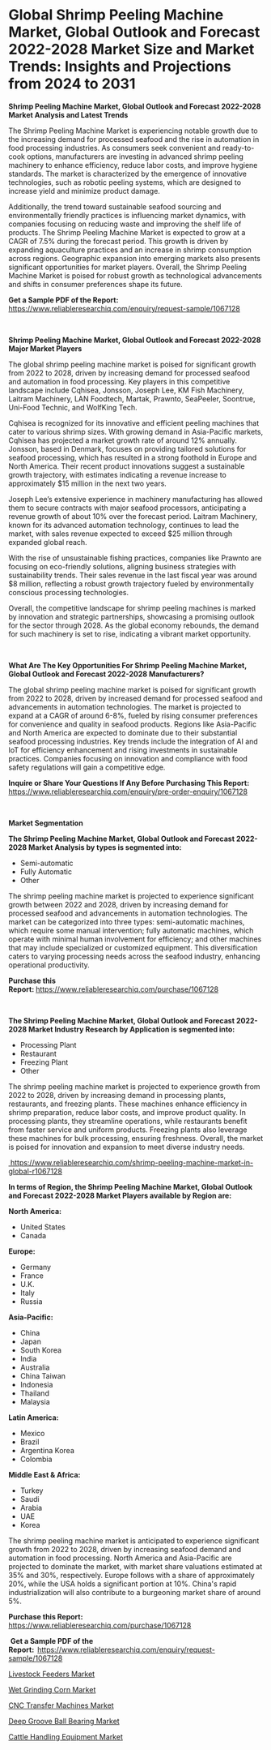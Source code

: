 <p><h1>Global Shrimp Peeling Machine Market, Global Outlook and Forecast 2022-2028 Market Size and Market Trends: Insights and Projections from 2024 to 2031</h1></p><p><strong>Shrimp Peeling Machine Market, Global Outlook and Forecast 2022-2028 Market Analysis and Latest Trends</strong></p>
<p><p>The Shrimp Peeling Machine Market is experiencing notable growth due to the increasing demand for processed seafood and the rise in automation in food processing industries. As consumers seek convenient and ready-to-cook options, manufacturers are investing in advanced shrimp peeling machinery to enhance efficiency, reduce labor costs, and improve hygiene standards. The market is characterized by the emergence of innovative technologies, such as robotic peeling systems, which are designed to increase yield and minimize product damage.</p><p>Additionally, the trend toward sustainable seafood sourcing and environmentally friendly practices is influencing market dynamics, with companies focusing on reducing waste and improving the shelf life of products. The Shrimp Peeling Machine Market is expected to grow at a CAGR of 7.5% during the forecast period. This growth is driven by expanding aquaculture practices and an increase in shrimp consumption across regions. Geographic expansion into emerging markets also presents significant opportunities for market players. Overall, the Shrimp Peeling Machine Market is poised for robust growth as technological advancements and shifts in consumer preferences shape its future.</p></p>
<p><strong>Get a Sample PDF of the Report:&nbsp;</strong> <a href="https://www.reliableresearchiq.com/enquiry/request-sample/1067128?utm_campaign=1847&utm_medium=2&utm_source=Github&utm_content=ia&utm_term=04122024&utm_id=shrimp-peeling-machine-market-global-outlook-and-forecast-2022-2028">https://www.reliableresearchiq.com/enquiry/request-sample/1067128</a></p>
<p>&nbsp;</p>
<p><strong>Shrimp Peeling Machine Market, Global Outlook and Forecast 2022-2028 Major Market Players</strong></p>
<p><p>The global shrimp peeling machine market is poised for significant growth from 2022 to 2028, driven by increasing demand for processed seafood and automation in food processing. Key players in this competitive landscape include Cqhisea, Jonsson, Joseph Lee, KM Fish Machinery, Laitram Machinery, LAN Foodtech, Martak, Prawnto, SeaPeeler, Soontrue, Uni-Food Technic, and WolfKing Tech.</p><p>Cqhisea is recognized for its innovative and efficient peeling machines that cater to various shrimp sizes. With growing demand in Asia-Pacific markets, Cqhisea has projected a market growth rate of around 12% annually. Jonsson, based in Denmark, focuses on providing tailored solutions for seafood processing, which has resulted in a strong foothold in Europe and North America. Their recent product innovations suggest a sustainable growth trajectory, with estimates indicating a revenue increase to approximately $15 million in the next two years.</p><p>Joseph Lee’s extensive experience in machinery manufacturing has allowed them to secure contracts with major seafood processors, anticipating a revenue growth of about 10% over the forecast period. Laitram Machinery, known for its advanced automation technology, continues to lead the market, with sales revenue expected to exceed $25 million through expanded global reach.</p><p>With the rise of unsustainable fishing practices, companies like Prawnto are focusing on eco-friendly solutions, aligning business strategies with sustainability trends. Their sales revenue in the last fiscal year was around $8 million, reflecting a robust growth trajectory fueled by environmentally conscious processing technologies.</p><p>Overall, the competitive landscape for shrimp peeling machines is marked by innovation and strategic partnerships, showcasing a promising outlook for the sector through 2028. As the global economy rebounds, the demand for such machinery is set to rise, indicating a vibrant market opportunity.</p></p>
<p>&nbsp;</p>
<p><strong>What Are The Key Opportunities For Shrimp Peeling Machine Market, Global Outlook and Forecast 2022-2028 Manufacturers?</strong></p>
<p><p>The global shrimp peeling machine market is poised for significant growth from 2022 to 2028, driven by increased demand for processed seafood and advancements in automation technologies. The market is projected to expand at a CAGR of around 6-8%, fueled by rising consumer preferences for convenience and quality in seafood products. Regions like Asia-Pacific and North America are expected to dominate due to their substantial seafood processing industries. Key trends include the integration of AI and IoT for efficiency enhancement and rising investments in sustainable practices. Companies focusing on innovation and compliance with food safety regulations will gain a competitive edge.</p></p>
<p><strong>Inquire or Share Your Questions If Any Before Purchasing This Report:</strong> <a href="https://www.reliableresearchiq.com/enquiry/pre-order-enquiry/1067128?utm_campaign=1847&utm_medium=2&utm_source=Github&utm_content=ia&utm_term=04122024&utm_id=shrimp-peeling-machine-market-global-outlook-and-forecast-2022-2028">https://www.reliableresearchiq.com/enquiry/pre-order-enquiry/1067128</a></p>
<p>&nbsp;</p>
<p><strong>Market Segmentation</strong></p>
<p><strong>The Shrimp Peeling Machine Market, Global Outlook and Forecast 2022-2028 Market Analysis by types is segmented into:</strong></p>
<p><ul><li>Semi-automatic</li><li>Fully Automatic</li><li>Other</li></ul></p>
<p><p>The shrimp peeling machine market is projected to experience significant growth between 2022 and 2028, driven by increasing demand for processed seafood and advancements in automation technologies. The market can be categorized into three types: semi-automatic machines, which require some manual intervention; fully automatic machines, which operate with minimal human involvement for efficiency; and other machines that may include specialized or customized equipment. This diversification caters to varying processing needs across the seafood industry, enhancing operational productivity.</p></p>
<p><strong>Purchase this Report:&nbsp;</strong><a href="https://www.reliableresearchiq.com/purchase/1067128?utm_campaign=1847&utm_medium=2&utm_source=Github&utm_content=ia&utm_term=04122024&utm_id=shrimp-peeling-machine-market-global-outlook-and-forecast-2022-2028">https://www.reliableresearchiq.com/purchase/1067128</a></p>
<p>&nbsp;</p>
<p><strong>The Shrimp Peeling Machine Market, Global Outlook and Forecast 2022-2028 Market Industry Research by Application is segmented into:</strong></p>
<p><ul><li>Processing Plant</li><li>Restaurant</li><li>Freezing Plant</li><li>Other</li></ul></p>
<p><p>The shrimp peeling machine market is projected to experience growth from 2022 to 2028, driven by increasing demand in processing plants, restaurants, and freezing plants. These machines enhance efficiency in shrimp preparation, reduce labor costs, and improve product quality. In processing plants, they streamline operations, while restaurants benefit from faster service and uniform products. Freezing plants also leverage these machines for bulk processing, ensuring freshness. Overall, the market is poised for innovation and expansion to meet diverse industry needs.</p></p>
<p><a href="https://www.reliableresearchiq.com/shrimp-peeling-machine-market-in-global-r1067128?utm_campaign=1847&utm_medium=2&utm_source=Github&utm_content=ia&utm_term=04122024&utm_id=shrimp-peeling-machine-market-global-outlook-and-forecast-2022-2028">&nbsp;https://www.reliableresearchiq.com/shrimp-peeling-machine-market-in-global-r1067128</a></p>
<p><strong>In terms of Region, the Shrimp Peeling Machine Market, Global Outlook and Forecast 2022-2028 Market Players available by Region are:</strong></p>
<p>
    <p> <strong> North America: </strong>
        <ul>
            <li>United States</li>
            <li>Canada</li>
        </ul>
        </p> 
    <p> <strong> Europe: </strong>
        <ul>
            <li>Germany</li>
            <li>France</li>
            <li>U.K.</li>
            <li>Italy</li>
            <li>Russia</li>
        </ul>
        </p> 
    <p> <strong> Asia-Pacific: </strong>
        <ul>
            <li>China</li>
            <li>Japan</li>
            <li>South Korea</li>
            <li>India</li>
            <li>Australia</li>
            <li>China Taiwan</li>
            <li>Indonesia</li>
            <li>Thailand</li>
            <li>Malaysia</li>
        </ul>
        </p> 
    <p> <strong> Latin America: </strong>
        <ul>
            <li>Mexico</li>
            <li>Brazil</li>
            <li>Argentina Korea</li>
            <li>Colombia</li>
        </ul>
        </p> 
    <p> <strong> Middle East & Africa: </strong>
        <ul>
            <li>Turkey</li>
            <li>Saudi</li>
            <li>Arabia</li>
            <li>UAE</li>
            <li>Korea</li>
        </ul>
    </p>
    </p>
<p><p>The shrimp peeling machine market is anticipated to experience significant growth from 2022 to 2028, driven by increasing seafood demand and automation in food processing. North America and Asia-Pacific are projected to dominate the market, with market share valuations estimated at 35% and 30%, respectively. Europe follows with a share of approximately 20%, while the USA holds a significant portion at 10%. China's rapid industrialization will also contribute to a burgeoning market share of around 5%.</p></p>
<p><strong>Purchase this Report: </strong><a href="https://www.reliableresearchiq.com/purchase/1067128?utm_campaign=1847&utm_medium=2&utm_source=Github&utm_content=ia&utm_term=04122024&utm_id=shrimp-peeling-machine-market-global-outlook-and-forecast-2022-2028">https://www.reliableresearchiq.com/purchase/1067128</a></p>
<p>&nbsp;<strong>Get a Sample PDF of the Report:&nbsp;&nbsp;</strong><a href="https://www.reliableresearchiq.com/enquiry/request-sample/1067128?utm_campaign=1847&utm_medium=2&utm_source=Github&utm_content=ia&utm_term=04122024&utm_id=shrimp-peeling-machine-market-global-outlook-and-forecast-2022-2028">https://www.reliableresearchiq.com/enquiry/request-sample/1067128</a></p>
<p><strong></strong></p>
<p><p><a href="https://www.linkedin.com/pulse/global-livestock-feeders-8-cagr-forecast-2024-2031-raket-research-8mqjf?utm_campaign=1847&utm_medium=2&utm_source=Github&utm_content=ia&utm_term=04122024&utm_id=shrimp-peeling-machine-market-global-outlook-and-forecast-2022-2028">Livestock Feeders Market</a></p><p><a href="https://issuu.com/reportprime-2/docs/wet-grinding-corn-market-size-2030.pptx?utm_campaign=1847&utm_medium=2&utm_source=Github&utm_content=ia&utm_term=04122024&utm_id=shrimp-peeling-machine-market-global-outlook-and-forecast-2022-2028">Wet Grinding Corn Market</a></p><p><a href="https://www.linkedin.com/pulse/cnc-transfer-machines-market-research-report-exploring-size-eadke?utm_campaign=1847&utm_medium=2&utm_source=Github&utm_content=ia&utm_term=04122024&utm_id=shrimp-peeling-machine-market-global-outlook-and-forecast-2022-2028">CNC Transfer Machines Market</a></p><p><a href="https://issuu.com/reportprime-2/docs/deep-groove-ball-bearing-market-siz_8e4a20f08f68e7?utm_campaign=1847&utm_medium=2&utm_source=Github&utm_content=ia&utm_term=04122024&utm_id=shrimp-peeling-machine-market-global-outlook-and-forecast-2022-2028">Deep Groove Ball Bearing Market</a></p><p><a href="https://www.linkedin.com/pulse/cattle-handling-equipment-market2024-2031-industry-insights-jdqse?utm_campaign=1847&utm_medium=2&utm_source=Github&utm_content=ia&utm_term=04122024&utm_id=shrimp-peeling-machine-market-global-outlook-and-forecast-2022-2028">Cattle Handling Equipment Market</a></p></p>